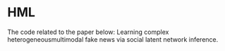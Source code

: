 # HML

The code related to the paper below: Learning complex heterogeneousmultimodal fake news via social latent network inference.
